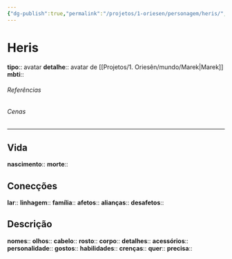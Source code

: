 ```yaml
---
{"dg-publish":true,"permalink":"/projetos/1-oriesen/personagem/heris/","dgHomeLink":true,"dgPassFrontmatter":false}
---
```



# Heris
**tipo**:: avatar
**detalhe**:: avatar de [[Projetos/1. Oriesên/mundo/Marek|Marek]]
**mbti**:: 


###### Referências


###### Cenas



---
## Vida
**nascimento**:: 
**morte**:: 


## Conecções
**lar**:: 
**linhagem**:: 
**família**:: 
**afetos**:: 
**alianças**:: 
**desafetos**:: 


## Descrição
**nomes**:: 
**olhos**:: 
**cabelo**:: 
**rosto**:: 
**corpo**:: 
**detalhes**:: 
**acessórios**:: 
**personalidade**:: 
**gostos**:: 
**habilidades**:: 
**crenças**:: 
**quer**:: 
**precisa**:: 
